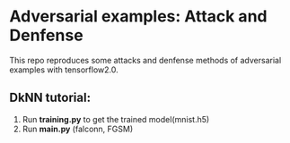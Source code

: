 # Adversarial examples: Attack and Denfense
 This repo reproduces some attacks and denfense methods of
  adversarial examples with tensorflow2.0.

## DkNN tutorial:
 1. Run **training.py** to get the trained model(mnist.h5)
 2. Run **main.py** (falconn, FGSM)
